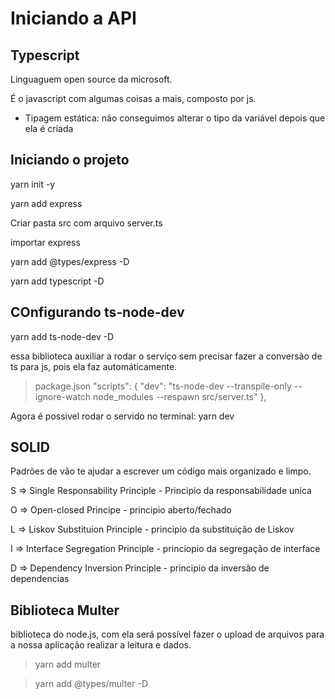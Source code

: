 # Iniciando a API

## Typescript
Linguaguem open source da microsoft.

É o javascript com algumas coisas a mais, composto por js.

-  Tipagem estática: não conseguimos alterar o tipo da variável depois que ela é criada

## Iniciando o projeto

yarn init -y

yarn add express


Criar pasta src com arquivo server.ts

importar express 

yarn add @types/express -D

yarn add typescript -D

## COnfigurando ts-node-dev

yarn add ts-node-dev -D

essa biblioteca auxiliar a rodar o serviço sem precisar fazer a conversão de ts para js, pois ela faz automáticamente.

> package.json
 "scripts": {
    "dev": "ts-node-dev --transpile-only --ignore-watch node_modules --respawn src/server.ts"
 },

 Agora é possivel rodar o servido no terminal: yarn dev


## SOLID

Padrões de vão te ajudar a escrever um código mais organizado e limpo.

S => Single Responsability Principle - Principio da responsabilidade unica

O => Open-closed Principe - principio aberto/fechado

L => Liskov Substituion Principle - principio da substituição de Liskov

I => Interface Segregation Principle - princiopio da segregação de interface

D => Dependency Inversion Principle - principio da inversão de dependencias


## Biblioteca Multer
biblioteca do node.js, com ela será possível fazer o upload de arquivos para a nossa aplicação realizar a leitura e dados.

> yarn add multer 

> yarn add @types/multer -D 